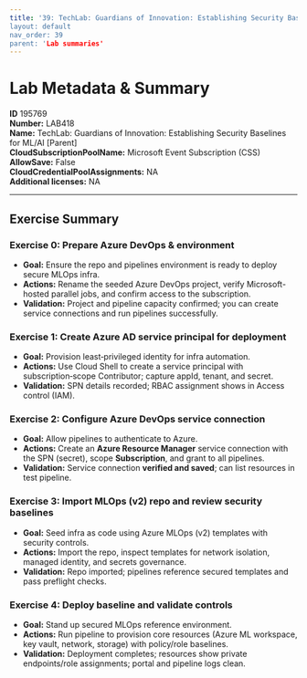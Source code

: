 ```yaml
---
title: '39: TechLab: Guardians of Innovation: Establishing Security Baselines for ML/AI [Parent]` 
layout: default
nav_order: 39
parent: 'Lab summaries'
--- 
```


# Lab Metadata & Summary

**ID** 195769  
**Number:** LAB418  
**Name:** TechLab: Guardians of Innovation: Establishing Security Baselines for ML/AI [Parent]  
**CloudSubscriptionPoolName:** Microsoft Event Subscription (CSS)  
**AllowSave:** False  
**CloudCredentialPoolAssignments:** NA  
**Additional licenses:** NA  

---

## Exercise Summary
### Exercise 0: Prepare Azure DevOps & environment
- **Goal:** Ensure the repo and pipelines environment is ready to deploy secure MLOps infra.
- **Actions:** Rename the seeded Azure DevOps project, verify Microsoft-hosted parallel jobs, and confirm access to the subscription.
- **Validation:** Project and pipeline capacity confirmed; you can create service connections and run pipelines successfully.

### Exercise 1: Create Azure AD service principal for deployment
- **Goal:** Provision least‑privileged identity for infra automation.
- **Actions:** Use Cloud Shell to create a service principal with subscription‑scope Contributor; capture appId, tenant, and secret.
- **Validation:** SPN details recorded; RBAC assignment shows in Access control (IAM).

### Exercise 2: Configure Azure DevOps service connection
- **Goal:** Allow pipelines to authenticate to Azure.
- **Actions:** Create an **Azure Resource Manager** service connection with the SPN (secret), scope **Subscription**, and grant to all pipelines.
- **Validation:** Service connection **verified and saved**; can list resources in test pipeline.

### Exercise 3: Import MLOps (v2) repo and review security baselines
- **Goal:** Seed infra as code using Azure MLOps (v2) templates with security controls.
- **Actions:** Import the repo, inspect templates for network isolation, managed identity, and secrets governance.
- **Validation:** Repo imported; pipelines reference secured templates and pass preflight checks.

### Exercise 4: Deploy baseline and validate controls
- **Goal:** Stand up secured MLOps reference environment.
- **Actions:** Run pipeline to provision core resources (Azure ML workspace, key vault, network, storage) with policy/role baselines.
- **Validation:** Deployment completes; resources show private endpoints/role assignments; portal and pipeline logs clean.


